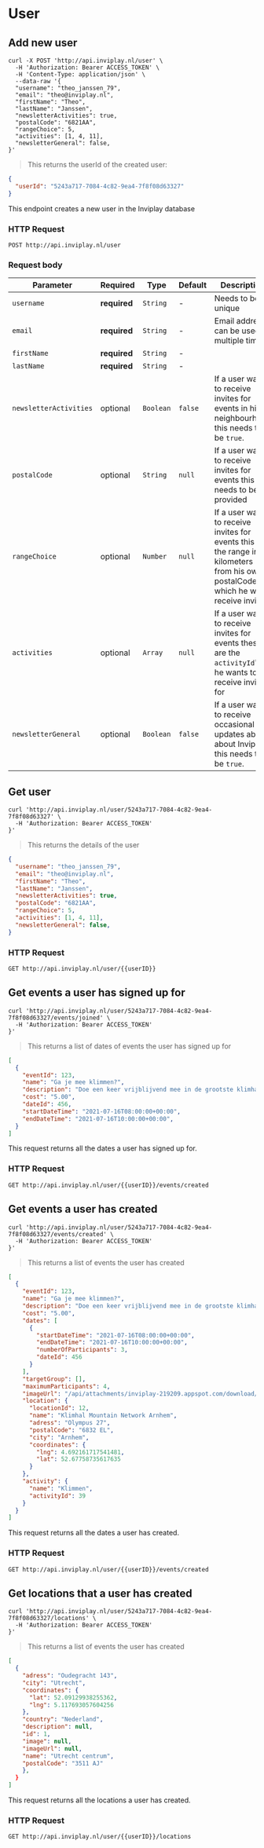 # User
## Add new user

```shell
curl -X POST 'http://api.inviplay.nl/user' \
  -H 'Authorization: Bearer ACCESS_TOKEN' \
  -H 'Content-Type: application/json' \
  --data-raw '{
  "username": "theo_janssen_79",
  "email": "theo@inviplay.nl",
  "firstName": "Theo",
  "lastName": "Janssen",
  "newsletterActivities": true,
  "postalCode": "6821AA",
  "rangeChoice": 5,
  "activities": [1, 4, 11],
  "newsletterGeneral": false,
}'
```

> This returns the userId of the created user:

```json
{
  "userId": "5243a717-7084-4c82-9ea4-7f8f08d63327"
}

```

This endpoint creates a new user in the Inviplay database

### HTTP Request

`POST http://api.inviplay.nl/user`

### Request body
Parameter | Required | Type | Default | Description
--------- | -------- | ---- | ------- | -----------
`username` | **required** | `String` | - | Needs to be unique
`email` | **required** | `String` | - | Email address can be used multiple times
`firstName` | **required** | `String` | - |
`lastName` | **required** | `String` | - |
`newsletterActivities` | optional | `Boolean` | `false` | If a user wants to receive invites for events in his neighbourhood this needs to be `true`.
`postalCode` | optional | `String` | `null` | If a user wants to receive invites for events this needs to be provided
`rangeChoice` | optional | `Number` | `null` | If a user wants to receive invites for events this is the range in kilometers from his own postalCode in which he will receive invites.
`activities` | optional | `Array` | `null` | If a user wants to receive invites for events these are the `activityId`'s he wants to receive invites for
`newsletterGeneral` | optional | `Boolean` | `false` | If a user wants to receive occasional updates about about Inviplay this needs to be `true`.

## Get user

```shell
curl 'http://api.inviplay.nl/user/5243a717-7084-4c82-9ea4-7f8f08d63327' \
  -H 'Authorization: Bearer ACCESS_TOKEN'
}'
```

> This returns the details of the user

```json
{
  "username": "theo_janssen_79",
  "email": "theo@inviplay.nl",
  "firstName": "Theo",
  "lastName": "Janssen",
  "newsletterActivities": true,
  "postalCode": "6821AA",
  "rangeChoice": 5,
  "activities": [1, 4, 11],
  "newsletterGeneral": false,
}
```

### HTTP Request

`GET http://api.inviplay.nl/user/{{userID}}`

## Get events a user has signed up for

```shell
curl 'http://api.inviplay.nl/user/5243a717-7084-4c82-9ea4-7f8f08d63327/events/joined' \
  -H 'Authorization: Bearer ACCESS_TOKEN'
}'
```

> This returns a list of dates of events the user has signed up for

```json
[
  {
    "eventId": 123,
    "name": "Ga je mee klimmen?",
    "description": "Doe een keer vrijblijvend mee in de grootste klimhal van Arnhem",
    "cost": "5.00",
    "dateId": 456,
    "startDateTime": "2021-07-16T08:00:00+00:00",
    "endDateTime": "2021-07-16T10:00:00+00:00",
  }
]
```
This request returns all the dates a user has signed up for. 
### HTTP Request

`GET http://api.inviplay.nl/user/{{userID}}/events/created`

## Get events a user has created

```shell
curl 'http://api.inviplay.nl/user/5243a717-7084-4c82-9ea4-7f8f08d63327/events/created' \
  -H 'Authorization: Bearer ACCESS_TOKEN'
}'
```

> This returns a list of events the user has created

```json
[
  {
    "eventId": 123,
    "name": "Ga je mee klimmen?",
    "description": "Doe een keer vrijblijvend mee in de grootste klimhal van Arnhem",
    "cost": "5.00",
    "dates": [
      {
        "startDateTime": "2021-07-16T08:00:00+00:00",
        "endDateTime": "2021-07-16T10:00:00+00:00",
        "numberOfParticipants": 3,
        "dateId": 456
      }
    ],
    "targetGroup": [],
    "maximumParticipants": 4,
    "imageUrl": "/api/attachments/inviplay-219209.appspot.com/download/4a3f86b1-9b6f-40d9-9ec0-48e388f19a43",
    "location": {
      "locationId": 12,
      "name": "Klimhal Mountain Network Arnhem",
      "adress": "Olympus 27",
      "postalCode": "6832 EL",
      "city": "Arnhem",
      "coordinates": {
        "lng": 4.692161717541481,
        "lat": 52.67758735617635
      }
    },
    "activity": {
      "name": "Klimmen",
      "activityId": 39
    }
  }
]
```
This request returns all the dates a user has created. 
### HTTP Request

`GET http://api.inviplay.nl/user/{{userID}}/events/created`

## Get locations that a user has created

```shell
curl 'http://api.inviplay.nl/user/5243a717-7084-4c82-9ea4-7f8f08d63327/locations' \
  -H 'Authorization: Bearer ACCESS_TOKEN'
}'
```

> This returns a list of events the user has created

```json
[
  {
    "adress": "Oudegracht 143",
    "city": "Utrecht",
    "coordinates": {
      "lat": 52.09129938255362,
      "lng": 5.117693057604256
    },
    "country": "Nederland",
    "description": null,
    "id": 1,
    "image": null,
    "imageUrl": null,
    "name": "Utrecht centrum",
    "postalCode": "3511 AJ"
    },
  }
]
```
This request returns all the locations a user has created. 
### HTTP Request

`GET http://api.inviplay.nl/user/{{userID}}/locations`
